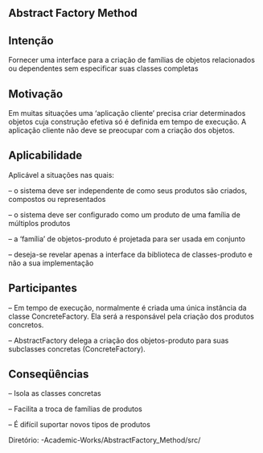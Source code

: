 ## Abstract Factory Method

## Intenção
Fornecer uma interface para a
criação de famílias de objetos relacionados ou
dependentes sem especificar suas classes
completas

## Motivação
Em muitas situações uma ‘aplicação cliente’ precisa criar determinados
objetos cuja construção efetiva só é definida
em tempo de execução. A aplicação cliente
não deve se preocupar com a criação dos
objetos.

## Aplicabilidade
Aplicável a situações nas quais:
 
– o sistema deve ser independente de como seus
produtos são criados, compostos ou
representados

– o sistema deve ser configurado como um produto
de uma família de múltiplos produtos

– a ‘família’ de objetos-produto é projetada para
ser usada em conjunto

– deseja-se revelar apenas a interface da biblioteca
de classes-produto e não a sua implementação

## Participantes

– Em tempo de execução, normalmente é criada uma
única instância da classe ConcreteFactory. Ela será a
responsável pela criação dos produtos concretos.

– AbstractFactory delega a criação dos objetos-produto
para suas subclasses concretas (ConcreteFactory).

## Conseqüências
– Isola as classes concretas

– Facilita a troca de famílias de produtos

– É difícil suportar novos tipos de produtos

Diretório:
-Academic-Works/AbstractFactory_Method/src/
